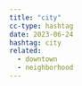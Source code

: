 ```yaml
---
title: "city"
cc-type: hashtag
date: 2023-06-24
hashtag: city
related:
  - downtown
  - neighborhood
---
```

